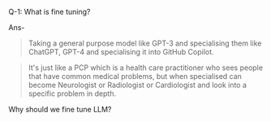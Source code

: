 Q-1: What is fine tuning?

Ans- 
> Taking a general purpose model like GPT-3 and specialising them like ChatGPT, GPT-4 and specialising it into GitHub Copilot.

> It's just like a PCP which is a health care practitioner who sees people that have common medical problems, but when specialised can become Neurologist or Radiologist or Cardiologist and look into a specific problem in depth.


Why should we fine tune LLM?